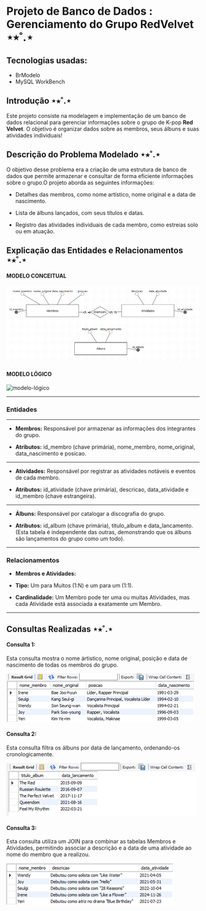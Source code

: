 # Projeto de Banco de Dados : Gerenciamento do Grupo RedVelvet ⋆⭒˚.⋆


## Tecnologias usadas:

- BrModelo
- MySQL WorkBench


## Introdução ⋆⭒˚.⋆

Este projeto consiste na modelagem e implementação de um banco de dados relacional para gerenciar informações sobre o grupo de K-pop **Red Velvet**. O objetivo é organizar dados sobre as membros, seus álbuns e suas atividades individuais!

## Descrição do Problema Modelado ⋆⭒˚.⋆

O objetivo desse problema era a criação de uma estrutura de banco de dados que permite armazenar e consultar de forma eficiente informações sobre o grupo.O projeto aborda as seguintes informações:

-   Detalhes das membros, como nome artístico, nome original e a data de nascimento.

-   Lista de álbuns lançados, com seus títulos e datas.

-   Registro das atividades individuais de cada membro, como estreias solo ou em atuação.

## Explicação das Entidades e Relacionamentos ⋆⭒˚.⋆

#### MODELO CONCEITUAL
![modelo-conceitual](./modelo/modeloconceitual.png)

#### MODELO LÓGICO
![modelo-lógico](./modelo/modelológico.png)

---

### Entidades

---

- **Membros:** Responsável por armazenar as informações dos integrantes do grupo.

- **Atributos:** id_membro (chave primária), nome_membro, nome_original, data_nascimento e posicao.
 
---

- **Atividades:** Responsável por registrar as atividades notáveis e eventos de cada membro.

- **Atributos:** id_atividade (chave primária), descricao, data_atividade e id_membro (chave estrangeira).

---

- **Álbuns:** Responsável por catalogar a discografia do grupo.

- **Atributos:** id_album (chave primária), titulo_album e data_lancamento. (Esta tabela é independente das outras, demonstrando que os álbuns são lançamentos do grupo como um todo).

---

### Relacionamentos

- **Membros e Atividades:**

- **Tipo:** Um para Muitos (1:N) e um para um (1:1).

- **Cardinalidade:** Um Membro pode ter uma ou muitas Atividades, mas cada Atividade está associada a exatamente um Membro.

---

## Consultas Realizadas ⋆⭒˚.⋆

#### Consulta 1: 

Esta consulta mostra o nome ártistico, nome original, posição e data de nascimento de todas os membros do grupo.

![consulta 1](./resultado-consultas/TABELA%201.png)

#### Consulta 2: 

Esta consulta filtra os álbuns por data de lançamento, ordenando-os cronologicamente.

![consulta 2](./resultado-consultas/TABELA%202.png)

#### Consulta 3: 

Esta consulta utiliza um JOIN para combinar as tabelas Membros e Atividades, permitindo associar a descrição e a data de uma atividade ao nome do membro que a realizou.

![consulta 3](./resultado-consultas/TABELA%203.png)
